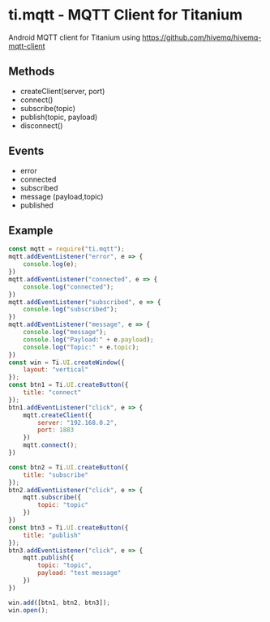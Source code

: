 # ti.mqtt - MQTT Client for Titanium

Android MQTT client for Titanium using https://github.com/hivemq/hivemq-mqtt-client


## Methods

* createClient(server, port)
* connect()
* subscribe(topic)
* publish(topic, payload)
* disconnect()

## Events

* error
* connected
* subscribed
* message (payload,topic)
* published

## Example
```js
const mqtt = require("ti.mqtt");
mqtt.addEventListener("error", e => {
	console.log(e);
})
mqtt.addEventListener("connected", e => {
	console.log("connected");
})
mqtt.addEventListener("subscribed", e => {
	console.log("subscribed");
})
mqtt.addEventListener("message", e => {
	console.log("message");
	console.log("Payload:" + e.payload);
	console.log("Topic:" + e.topic);
})
const win = Ti.UI.createWindow({
	layout: "vertical"
});
const btn1 = Ti.UI.createButton({
	title: "connect"
});
btn1.addEventListener("click", e => {
	mqtt.createClient({
		server: "192.168.0.2",
		port: 1883
	})
	mqtt.connect();
})

const btn2 = Ti.UI.createButton({
	title: "subscribe"
});
btn2.addEventListener("click", e => {
	mqtt.subscribe({
		topic: "topic"
	})
})
const btn3 = Ti.UI.createButton({
	title: "publish"
});
btn3.addEventListener("click", e => {
	mqtt.publish({
		topic: "topic",
		payload: "test message"
	})
})

win.add([btn1, btn2, btn3]);
win.open();
```

